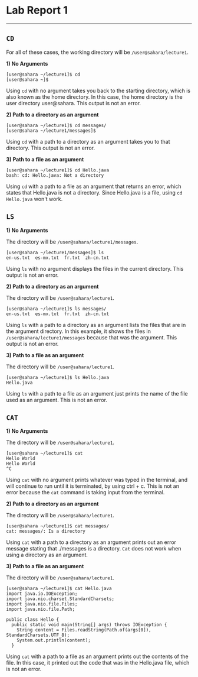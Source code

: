 # **Lab Report 1**

***

## ```CD```
For all of these cases, the working directory will be `/user@sahara/lecture1`.

**1) No Arguments**
```
[user@sahara ~/lecture1]$ cd
[user@sahara ~]$
```
Using `cd` with no argument takes you back to the starting directory, which is also known as the home directory. In this case, the home directory is the user directory user@sahara. This output is not an error.

**2) Path to a directory as an argument**
```
[user@sahara ~/lecture1]$ cd messages/
[user@sahara ~/lecture1/messages]$
```
Using `cd` with a path to a directory as an argument takes you to that directory. This output is not an error.

**3) Path to a file as an argument**
```
[user@sahara ~/lecture1]$ cd Hello.java 
bash: cd: Hello.java: Not a directory
```
Using `cd` with a path to a file as an argument that returns an error, which states that Hello.java is not a directory. Since Hello.java is a file, using `cd Hello.java` won't work.

## ```LS```

**1) No Arguments**

The directory will be `/user@sahara/lecture1/messages`.

```
[user@sahara ~/lecture1/messages]$ ls
en-us.txt  es-mx.txt  fr.txt  zh-cn.txt
```
Using `ls` with no argument displays the files in the current directory. This output is not an error.

**2) Path to a directory as an argument**

The directory will be `/user@sahara/lecture1`.

```
[user@sahara ~/lecture1]$ ls messages/
en-us.txt  es-mx.txt  fr.txt  zh-cn.txt
```
Using `ls` with a path to a directory as an argument lists the files that are in the argument directory. In this example, it shows the files in `/user@sahara/lecture1/messages` because that was the argument. This output is not an error.

**3) Path to a file as an argument**

The directory will be `/user@sahara/lecture1`.

```
[user@sahara ~/lecture1]$ ls Hello.java
Hello.java
```
Using `ls` with a path to a file as an argument just prints the name of the file used as an argument. This is not an error.

## ```CAT```

**1) No Arguments**

The directory will be `/user@sahara/lecture1`.

```
[user@sahara ~/lecture1]$ cat
Hello World
Hello World
^C
```
Using `cat` with no argument prints whatever was typed in the terminal, and will continue to run until it is terminated, by using ctrl + c. This is not an error because the `cat` command is taking input from the terminal. 

**2) Path to a directory as an argument**

The directory will be `/user@sahara/lecture1`.

```
[user@sahara ~/lecture1]$ cat messages/
cat: messages/: Is a directory
```
Using `cat` with a path to a directory as an argument prints out an error message stating that ./messages is a directory. `Cat` does not work when using a directory as an argument. 

**3) Path to a file as an argument**

The directory will be `/user@sahara/lecture1`.

```
[user@sahara ~/lecture1]$ cat Hello.java
import java.io.IOException;
import java.nio.charset.StandardCharsets;
import java.nio.file.Files;
import java.nio.file.Path;

public class Hello {
  public static void main(String[] args) throws IOException {
    String content = Files.readString(Path.of(args[0]), StandardCharsets.UTF_8);    
    System.out.println(content);
  }
```
Using `cat` with a path to a file as an argument prints out the contents of the file. In this case, it printed out the code that was in the Hello.java file, which is not an error.




